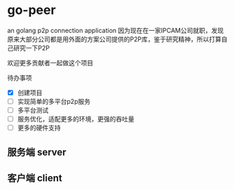 # go-peer
an golang p2p connection application
因为现在在一家IPCAM公司就职，发现原来大部分公司都是用外面的方案公司提供的P2P库，鉴于研究精神，所以打算自己研究一下P2P

欢迎更多贡献者一起做这个项目

待办事项
- [x] 创建项目
- [ ] 实现简单的多平台p2p服务
- [ ] 多平台测试
- [ ] 服务优化，适配更多的环境，更强的吞吐量
- [ ] 更多的硬件支持

## 服务端 server




## 客户端 client


